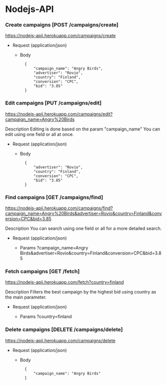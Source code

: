 # Nodejs-API

### Create campaigns [POST /campaigns/create]

https://nodejs-apii.herokuapp.com/campaigns/create

+ Request (application/json)

    + Body

            {
				"campaign_name": "Angry Birds",
				"advertiser": "Rovio",
				"country": "Finland",
				"conversion": "CPC",
				"bid": "3.85"
			}


### Edit campaigns [PUT /campaigns/edit]

https://nodejs-apii.herokuapp.com/campaigns/edit?campaign_name=Angry%20Birds

Description
Editing is done based on the param "campaign_name"
You can edit using one field or all at once.

+ Request (application/json)

    + Body

            {
				"advertiser": "Rovio",
				"country": "Finland",
				"conversion": "CPC",
				"bid": "3.85"
			}


### Find campaigns [GET /campaigns/find]

https://nodejs-apii.herokuapp.com/campaigns/find?campaign_name=Angry%20Birds&advertiser=Rovio&country=Finland&conversion=CPC&bid=3.85

Description
You can search using one field or all for a more detailed search.

+ Request (application/json)

    + Params
		?campaign_name=Angry Birds&advertiser=Rovio&country=Finland&conversion=CPC&bid=3.85


### Fetch campaigns [GET /fetch]

https://nodejs-apii.herokuapp.com/fetch?country=finland

Description
Filters the best campaign by the highest bid using country as the main parameter.


+ Request (application/json)

    + Params
		?country=finland


### Delete campaigns [DELETE /campaigns/delete]

https://nodejs-apii.herokuapp.com/campaigns/delete


+ Request (application/json)

    + Body

            {
				"campaign_name": "Angry Birds"
			}

